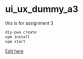 # ui_ux_dummy_a3
this is for assignment 3

```bash
diy-pwa create
npm install
npm start
```
[Edit here](https://diy-pwa.dev/~/gh/AmitBhatiwal/ui_ux_dummy_a3)
